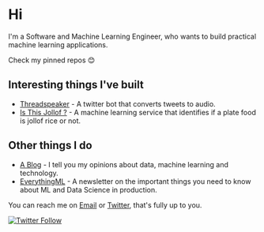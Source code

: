 # Hi

<!--
**chidindu-ogbonna/chidindu-ogbonna** is a ✨ _special_ ✨ repository because its `README.md` (this file) appears on your GitHub profile.
-->
I'm a Software and Machine Learning Engineer, who wants to build practical machine learning applications.

Check my pinned repos 😊

## Interesting things I've built
* [Threadspeaker](https://twitter.com/threadspeaker) - A twitter bot that converts tweets to audio.
* [Is This Jollof ?](https://isthisjollof.com) - A machine learning service that identifies if a plate food is jollof rice or not.

## Other things I do
* [A Blog](https://chidinduogbonna.com/blog) - I tell you my opinions about data, machine learning and technology.
* [EverythingML](https://everythingml.com) - A newsletter on the important things you need to know about ML and Data Science in production.
<!-- List the projects done
* DAtahorror - Does so so so an so-->

You can reach me on  [Email](mailto:promise.bones@gmail.com) or [Twitter](https://twitter.com/6ones_), that's fully up to you.


[![Twitter Follow](https://img.shields.io/twitter/follow/6ones_?label=Follow&style=social)](https://twitter.com/6ones_)
